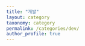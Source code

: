 ```yaml
---
title: "개발"
layout: category
taxonomy: category
permalink: /categories/dev/
author_profile: true
---
```

